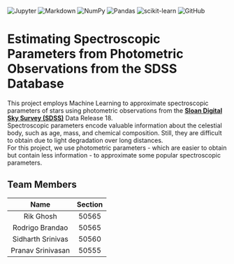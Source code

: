 ![Jupyter](https://img.shields.io/badge/Jupyter-F37626.svg?&style=for-the-badge&logo=Jupyter&logoColor=white)
![Markdown](https://img.shields.io/badge/Markdown-000000?style=for-the-badge&logo=markdown&logoColor=white)
![NumPy](https://img.shields.io/badge/numpy-%23013243.svg?style=for-the-badge&logo=numpy&logoColor=white)
![Pandas](https://img.shields.io/badge/pandas-%23150458.svg?style=for-the-badge&logo=pandas&logoColor=white)
![scikit-learn](https://img.shields.io/badge/scikit--learn-%23F7931E.svg?style=for-the-badge&logo=scikit-learn&logoColor=white)
![GitHub](https://img.shields.io/badge/GitHub-100000?style=for-the-badge&logo=github&logoColor=white)

# Estimating Spectroscopic Parameters from Photometric Observations from the SDSS Database
This project employs Machine Learning to approximate spectroscopic parameters of stars using photometric observations from the **[Sloan Digital Sky Survey (SDSS)](https://www.sdss.org/)** Data Release 18.\
Spectroscopic parameters encode valuable information about the celestial body, such as age, mass, and chemical composition. Still, they are difficult to obtain due to light degradation over long distances.\
For this project, we use photometric parameters - which are easier to obtain but contain less information - to approximate some popular spectroscopic parameters.

## Team Members
| Name | Section |
| :--: | :--:|
| Rik Ghosh | 50565 |
| Rodrigo Brandao | 50565 |
| Sidharth Srinivas | 50560 |
| Pranav Srinivasan | 50555 |
